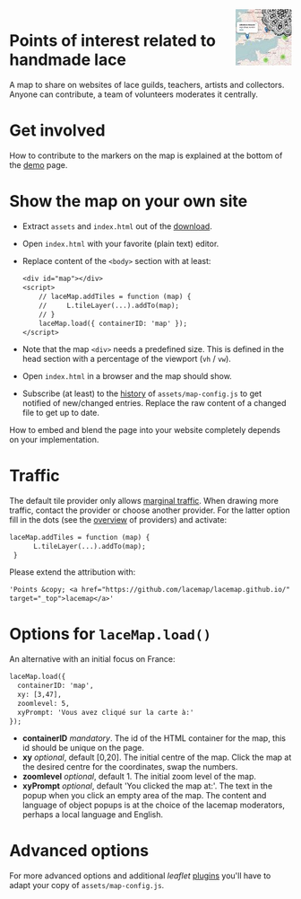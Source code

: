 <img src="avatar.jpg" align="right">

Points of interest related to handmade lace
===========================================

A map to share on websites of lace guilds, teachers, artists and collectors.
Anyone can contribute, a team of volunteers moderates it centrally.


Get involved
============

How to contribute to the markers on the map is explained at the bottom of the [demo] page.

[demo]: http://lacemap.github.io/

Show the map on your own site
=============================

* Extract `assets` and `index.html` out of the [download]. 
* Open  `index.html` with your favorite (plain text) editor.
* Replace content of the `<body>` section with at least: 

      <div id="map"></div>
      <script>
          // laceMap.addTiles = function (map) {
          //     L.tileLayer(...).addTo(map);
          // }
          laceMap.load({ containerID: 'map' });
      </script>

* Note that the map `<div>` needs a predefined size. This is defined in the head section with a percentage of the viewport (`vh` / `vw`).
* Open  `index.html` in a browser and the map should show.
* Subscribe (at least) to the [history] of `assets/map-config.js` to get notified of new/changed entries.
  Replace the raw content of a changed file to get up to date.

How to embed and blend the page into your website completely depends on your implementation.

[download]: https://github.com/lacemap/lacemap.github.io/archive/master.zip
[history]: https://github.com/lacemap/lacemap.github.io/commits/master/assets/map-config.js.atom
 

Traffic
=======

The default tile provider only allows [marginal traffic].
When drawing more traffic, contact the provider or choose another provider.
For the latter option fill in the dots (see the [overview] of providers) and activate:

    laceMap.addTiles = function (map) {
          L.tileLayer(...).addTo(map);
     }

Please extend the attribution with:

    'Points &copy; <a href="https://github.com/lacemap/lacemap.github.io/" target="_top">lacemap</a>'

[overview]: http://leaflet-extras.github.io/leaflet-providers/preview/index.html
[marginal traffic]: https://www.openstreetmap.fr/fonds-de-carte/


Options for `laceMap.load()`
============================

An alternative with an initial focus on France:

    laceMap.load({
      containerID: 'map',
      xy: [3,47],
      zoomlevel: 5,
      xyPrompt: 'Vous avez cliqué sur la carte à:'
    });

* **containerID** *mandatory*. The id of the HTML container for the map, this id should be unique on the page.
* **xy** *optional*, default \[0,20\]. The initial centre of the map.
  Click the map at the desired centre for the coordinates, swap the numbers.
* **zoomlevel** *optional*, default 1. The initial zoom level of the map.
* **xyPrompt** *optional*, default 'You clicked the map at:'. The text in the popup when you click an empty area of the map.
  The content and language of object popups is at the choice of the lacemap moderators, perhaps a local language and English.


Advanced options
================

For more advanced options and additional _leaflet_ [plugins] 
you'll have to adapt your copy of `assets/map-config.js`.

[plugins]: https://leafletjs.com/plugins.html
